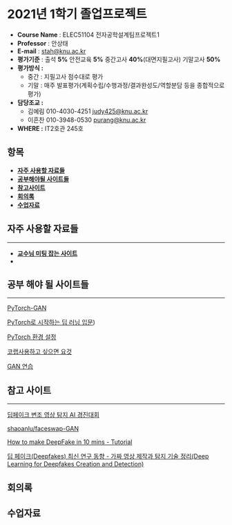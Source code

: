 # 2021년 1학기 졸업프로젝트

- **Course Name** : ELEC51104 전자공학설계팀프로젝트1
- **Professor** : 안상태
- **E-mail** : stah@knu.ac.kr
- **평가기준** : 출석 **5%** 안전교육 **5%** 중간고사 **40%**(대면지필고사) 기말고사 **50%**
- **평가방식 :**
    - 중간 : 지필고사 점수대로 평가
    - 기말 : 매주 발표평가(계획수립/수행과정/결과완성도/역할분담 등을 종합적으로 평가)
- **담당조교 :**
    - 김예림 010-4030-4251 judy425@knu.ac.kr
    - 이흔찬 010-3948-0530 purang@knu.ac.kr
- **WHERE :** IT2호관 245호

## 항목

- [**자주 사용할 자료들**](https://www.notion.so/2021-1-3819b26e0fb64f929039d768c08ded86)
- **[공부해야될 사이트들](https://www.notion.so/2021-1-3819b26e0fb64f929039d768c08ded86)**
- **[참고사이트](https://www.notion.so/2021-1-3819b26e0fb64f929039d768c08ded86)**
- **[회의록](https://www.notion.so/2021-1-3819b26e0fb64f929039d768c08ded86)**
- **[수업자료](https://www.notion.so/2021-1-3819b26e0fb64f929039d768c08ded86)**


## 자주 사용할 자료들

---

- [**교수님 미팅 잡는 사이트**](https://calendly.com/stahn76/meeting)
- 

## 공부 해야 될 사이트들

---

[PyTorch-GAN](https://github.com/eriklindernoren/PyTorch-GAN)

[PyTorch로 시작하는 딥 러닝 입문](https://wikidocs.net/book/2788))

[PyTorch 환경 설정](https://chancoding.tistory.com/90?category=834029)

[코랩사용하고 싶으면 요것](https://chancoding.tistory.com/103?category=834029)

[GAN 연습](https://debuggercafe.com/implementing-deep-convolutional-gan-with-pytorch/)

## 참고 사이트

---

[딥페이크 변조 영상 탐지 AI 경진대회](https://dacon.io/competitions/official/235655/overview/)

[shaoanlu/faceswap-GAN](https://github.com/shaoanlu/faceswap-GAN)

[How to make DeepFake in 10 mins - Tutorial](https://www.youtube.com/watch?v=eq55Qy4RPiA)

[딥 페이크(Deepfakes) 최신 연구 동향 - 가짜 영상 제작과 탐지 기술 정리(Deep Learning for Deepfakes Creation and Detection)](https://www.youtube.com/watch?v=O9UmjWZL3KQ)

## 회의록




## 수업자료



